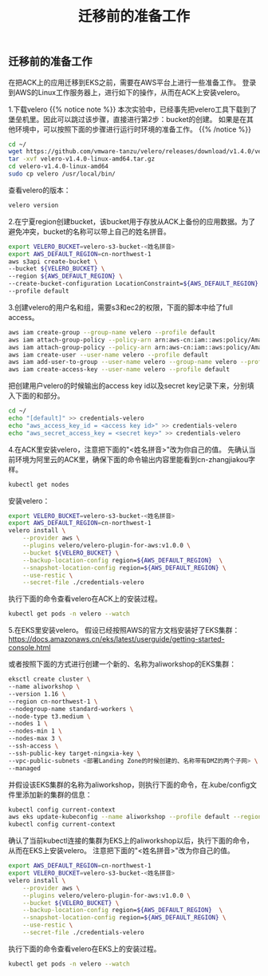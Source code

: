 ﻿---
title: "迁移前的准备工作"
chapter: false
weight: 92
---

## 迁移前的准备工作

在把ACK上的应用迁移到EKS之前，需要在AWS平台上进行一些准备工作。
登录到AWS的Linux工作服务器上，进行如下的操作，从而在ACK上安装velero。

1.下载velero
{{% notice note %}}
本次实验中，已经事先把velero工具下载到了堡垒机里。因此可以跳过该步骤，直接进行第2步：bucket的创建。
如果是在其他环境中，可以按照下面的步骤进行运行时环境的准备工作。
{{% /notice  %}}

```bash
cd ~/
wget https://github.com/vmware-tanzu/velero/releases/download/v1.4.0/velero-v1.4.0-linux-amd64.tar.gz
tar -xvf velero-v1.4.0-linux-amd64.tar.gz
cd velero-v1.4.0-linux-amd64
sudo cp velero /usr/local/bin/
```

查看velero的版本：
```bash
velero version
```

2.在宁夏region创建bucket，该bucket用于存放从ACK上备份的应用数据。为了避免冲突，bucket的名称可以带上自己的姓名拼音。
```bash
export VELERO_BUCKET=velero-s3-bucket-<姓名拼音>
export AWS_DEFAULT_REGION=cn-northwest-1
aws s3api create-bucket \
--bucket ${VELERO_BUCKET} \
--region ${AWS_DEFAULT_REGION} \
--create-bucket-configuration LocationConstraint=${AWS_DEFAULT_REGION} \
--profile default
```

3.创建velero的用户名和组，需要s3和ec2的权限，下面的脚本中给了full access。
```bash
aws iam create-group --group-name velero --profile default
aws iam attach-group-policy --policy-arn arn:aws-cn:iam::aws:policy/AmazonS3FullAccess --group-name velero --profile default
aws iam attach-group-policy --policy-arn arn:aws-cn:iam::aws:policy/AmazonEC2FullAccess --group-name velero --profile default
aws iam create-user --user-name velero --profile default
aws iam add-user-to-group --user-name velero --group-name velero --profile default
aws iam create-access-key --user-name velero --profile default
```

把创建用户velero的时候输出的access key id以及secret key记录下来，分别填入下面的<access key id>和<secret key>部分。
```bash
cd ~/
echo "[default]" >> credentials-velero
echo "aws_access_key_id = <access key id>" >> credentials-velero
echo "aws_secret_access_key = <secret key>" >> credentials-velero
```

4.在ACK里安装velero，注意把下面的"<姓名拼音>"改为你自己的值。
先确认当前环境为阿里云的ACK里，确保下面的命令输出内容里能看到cn-zhangjiakou字样。
```bash
kubectl get nodes
```

安装velero：
```bash
export VELERO_BUCKET=velero-s3-bucket-<姓名拼音>
export AWS_DEFAULT_REGION=cn-northwest-1
velero install \
    --provider aws \
    --plugins velero/velero-plugin-for-aws:v1.0.0 \
    --bucket ${VELERO_BUCKET} \
    --backup-location-config region=${AWS_DEFAULT_REGION}  \
    --snapshot-location-config region=${AWS_DEFAULT_REGION} \
    --use-restic \
    --secret-file ./credentials-velero
```

执行下面的命令查看velero在ACK上的安装过程。
```bash
kubectl get pods -n velero --watch
```

5.在EKS里安装velero。
假设已经按照AWS的官方文档安装好了EKS集群：https://docs.amazonaws.cn/eks/latest/userguide/getting-started-console.html

或者按照下面的方式进行创建一个新的、名称为aliworkshop的EKS集群：
```bash
eksctl create cluster \
--name aliworkshop \
--version 1.16 \
--region cn-northwest-1 \
--nodegroup-name standard-workers \
--node-type t3.medium \
--nodes 1 \
--nodes-min 1 \
--nodes-max 3 \
--ssh-access \
--ssh-public-key target-ningxia-key \
--vpc-public-subnets <部署Landing Zone的时候创建的、名称带有DMZ的两个子网> \
--managed
```

并假设该EKS集群的名称为aliworkshop，则执行下面的命令，在.kube/config文件里添加新的集群的信息：
```bash
kubectl config current-context
aws eks update-kubeconfig --name aliworkshop --profile default --region cn-northwest-1
kubectl config current-context
```

确认了当前kubectl连接的集群为EKS上的aliworkshop以后，执行下面的命令，从而在EKS上安装velero。
注意把下面的"<姓名拼音>"改为你自己的值。
```bash
export AWS_DEFAULT_REGION=cn-northwest-1
export VELERO_BUCKET=velero-s3-bucket-<姓名拼音>
velero install \
    --provider aws \
    --plugins velero/velero-plugin-for-aws:v1.0.0 \
    --bucket ${VELERO_BUCKET} \
    --backup-location-config region=${AWS_DEFAULT_REGION}  \
    --snapshot-location-config region=${AWS_DEFAULT_REGION} \
    --use-restic \
    --secret-file ./credentials-velero
```

执行下面的命令查看velero在EKS上的安装过程。
```bash
kubectl get pods -n velero --watch
```

